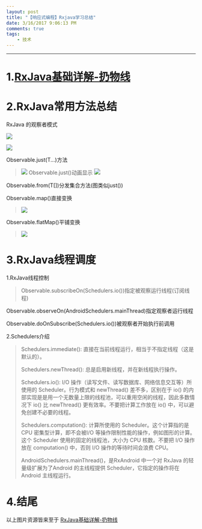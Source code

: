 ```yaml
---
layout: post
title: "【响应式编程】Rxjava学习总结"
date: 3/16/2017 9:06:13 PM 
comments: true
tags: 
	- 技术 
---
```

---
# 1.[RxJava基础详解-扔物线](http://gank.io/post/560e15be2dca930e00da1083) #
# 2.RxJava常用方法总结 #
RxJava 的观察者模式

![](http://ww3.sinaimg.cn/mw1024/52eb2279jw1f2rx4446ldj20ga03p74h.jpg)


![](http://ww3.sinaimg.cn/mw1024/52eb2279jw1f2rx46dspqj20gn04qaad.jpg)


Observable.just(T...)方法
>![](http://ww4.sinaimg.cn/mw1024/52eb2279jw1f2rx489robj20lk0a8my2.jpg)
>Observable.just()动画显示
>![](http://ww3.sinaimg.cn/mw1024/52eb2279jw1f2rx4ay0hrg20ig08wk4q.gif)

Observable.from(T[])分发集合方法(图类似just())

<!-- more -->
Observable.map()直接变换
>![](http://ww1.sinaimg.cn/mw1024/52eb2279jw1f2rx4fitvfj20hw0ea0tg.jpg)

Observable.flatMap()平铺变换
>![](http://ww1.sinaimg.cn/mw1024/52eb2279jw1f2rx4i8da2j20hg0dydgx.jpg)

# 3.RxJava线程调度 #
1.RxJava线程控制
>Observable.subscribeOn(Schedulers.io())指定被观察运行线程(订阅线程)
>
Observable.observeOn(AndroidSchedulers.mainThread)指定观察者运行线程
>
Observable.doOnSubscribe(Schedulers.io())被观察者开始执行前调用

2.Schedulers介绍

 > Schedulers.immediate(): 直接在当前线程运行，相当于不指定线程（这是默认的）。
 > 
 > Schedulers.newThread(): 总是启用新线程，并在新线程执行操作。
 > 
 > Schedulers.io(): I/O 操作（读写文件、读写数据库、网络信息交互等）所使用的 Scheduler。行为模式和 newThread() 差不多，区别在于 io() 的内部实现是是用一个无数量上限的线程池，可以重用空闲的线程，因此多数情况下 io() 比 newThread() 更有效率。不要把计算工作放在 io() 中，可以避免创建不必要的线程。
 > 
 >Schedulers.computation(): 计算所使用的 Scheduler。这个计算指的是 CPU 密集型计算，即不会被I/O 等操作限制性能的操作，例如图形的计算。这个 Scheduler 使用的固定的线程池，大小为 CPU 核数。不要把 I/O 操作放在 computation() 中，否则 I/O 操作的等待时间会浪费 CPU。
 >
 >AndroidSchedulers.mainThread()，是RxAndroid 中一个对 RxJava 的轻量级扩展为了Android 的主线程提供 Scheduler，它指定的操作将在 Android 主线程运行。   

# 4.结尾 #
以上图片资源皆来至于 [RxJava基础详解-扔物线](http://gank.io/post/560e15be2dca930e00da1083)


